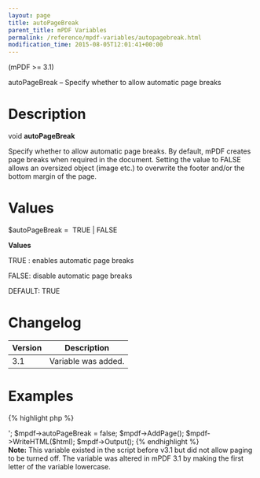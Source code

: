 ```yaml
---
layout: page
title: autoPageBreak
parent_title: mPDF Variables
permalink: /reference/mpdf-variables/autopagebreak.html
modification_time: 2015-08-05T12:01:41+00:00
---
```


(mPDF >= 3.1)

autoPageBreak – Specify whether to allow automatic page breaks

# Description

void **autoPageBreak**

Specify whether to allow automatic page breaks. By default, mPDF creates page breaks when required in the document.
Setting the value to FALSE allows an oversized object (image etc.) to overwrite the footer and/or the bottom margin of
the page.

# Values

<span class="parameter">$autoPageBreak</span> =  <span class="smallblock">TRUE </span>| <span class="smallblock">FALSE</span>

**Values**

<span class="smallblock">TRUE </span>: enables automatic page breaks

<span class="smallblock">FALSE</span>: disable automatic page breaks

<span class="smallblock">DEFAULT</span>: <span class="smallblock">TRUE</span>

# Changelog

<table class="table"> <thead>
<tr> <th>Version</th><th>Description</th> </tr>
</thead> <tbody>
<tr>
<td>3.1</td>
<td>Variable was added.</td>
</tr>
</tbody> </table>

# Examples

{% highlight php %}
<?php

// Require composer autoload
require_once __DIR__ . '/vendor/autoload.php';

$mpdf = new \Mpdf\Mpdf();

$html = '<img src="largeimage.jpg" height="290mm" /> ';

$mpdf->autoPageBreak = false;

$mpdf->AddPage();

$mpdf->WriteHTML($html);

$mpdf->Output();
{% endhighlight %}

<div class="alert alert-info" role="alert">
	<strong>Note:</strong> This variable existed in the script before v3.1
	but did not allow paging to be turned off. The variable was altered in mPDF 3.1 by making the first letter of
	the variable lowercase.
</div>

